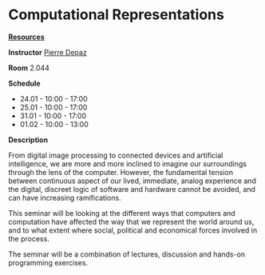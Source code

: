 # Computational Representations

[**Resources**](https://github.com/periode/computational-representations/wiki/)

**Instructor** [Pierre Depaz](p.depaz@filmuniversitaet.de)

**Room** 2.044

**Schedule**
- 24.01 - 10:00 - 17:00
- 25.01 - 10:00 - 17:00
- 31.01 - 10:00 - 17:00
- 01.02 - 10:00 - 13:00

**Description**

From digital image processing to connected devices and artificial intelligence, we are more and more inclined to imagine our surroundings through the lens of the computer. However, the fundamental tension between continuous aspect of our lived, immediate, analog experience and the digital, discreet logic of software and hardware cannot be avoided, and can have increasing ramifications.

This seminar will be looking at the different ways that computers and computation have affected the way that we represent the world around us, and to what extent where social, political and economical forces involved in the process.

The seminar will be a combination of lectures, discussion and hands-on programming exercises.

